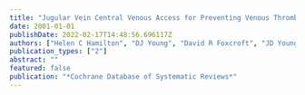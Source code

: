 ```yaml
---
title: "Jugular Vein Central Venous Access for Preventing Venous Thrombosis, Stenosis and Infection"
date: 2001-01-01
publishDate: 2022-02-17T14:48:56.696117Z
authors: ["Helen C Hamilton", "DJ Young", "David R Foxcroft", "JD Young"]
publication_types: ["2"]
abstract: ""
featured: false
publication: "*Cochrane Database of Systematic Reviews*"
---
```


